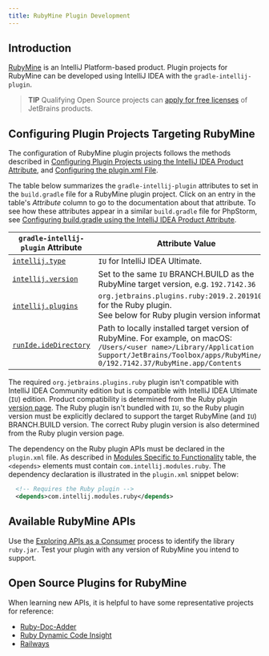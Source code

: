 ```yaml
---
title: RubyMine Plugin Development
---
```

<!-- Copyright 2000-2020 JetBrains s.r.o. and other contributors. Use of this source code is governed by the Apache 2.0 license that can be found in the LICENSE file. -->

## Introduction
[RubyMine](https://www.jetbrains.com/ruby/) is an IntelliJ Platform-based product.
Plugin projects for RubyMine can be developed using IntelliJ IDEA with the `gradle-intellij-plugin`.

> **TIP** Qualifying Open Source projects can [apply for free licenses](https://www.jetbrains.com/community/opensource/) of JetBrains products.

## Configuring Plugin Projects Targeting RubyMine
The configuration of RubyMine plugin projects follows the methods described in [Configuring Plugin Projects using the IntelliJ IDEA Product Attribute](dev_alternate_products.md#configuring-plugin-projects-using-the-intellij-idea-product-attribute), and [Configuring the plugin.xml File](dev_alternate_products.md#configuring-pluginxml).

The table below summarizes the `gradle-intellij-plugin` attributes to set in the `build.gradle` file for a RubyMine plugin project.
Click on an entry in the table's *Attribute* column to go to the documentation about that attribute.
To see how these attributes appear in a similar `build.gradle` file for PhpStorm, see [Configuring build.gradle using the IntelliJ IDEA Product Attribute](/products/dev_alternate_products.md#configuring-buildgradle-using-the-intellij-idea-product-attribute).

| `gradle-intellij-plugin` Attribute | Attribute Value |
|-----------|-------|
| [`intellij.type`](https://github.com/JetBrains/gradle-intellij-plugin/blob/master/README.md#intellij-platform-properties) | `IU` for IntelliJ IDEA Ultimate.  |
| [`intellij.version`](https://github.com/JetBrains/gradle-intellij-plugin/blob/master/README.md#intellij-platform-properties) | Set to the same `IU` BRANCH.BUILD as the RubyMine target version, e.g. `192.7142.36` |
| [`intellij.plugins`](https://github.com/JetBrains/gradle-intellij-plugin/blob/master/README.md#intellij-platform-properties) | `org.jetbrains.plugins.ruby:2019.2.20191029` for the Ruby plugin.<br>See below for Ruby plugin version information. |
| [`runIde.ideDirectory`](https://github.com/JetBrains/gradle-intellij-plugin/blob/master/README.md#running-dsl) | Path to locally installed target version of RubyMine. For example, on macOS:<br>`/Users/<user name>/Library/Application Support/JetBrains/Toolbox/apps/RubyMine/ch-0/192.7142.37/RubyMine.app/Contents` |

The required `org.jetbrains.plugins.ruby` plugin isn't compatible with IntelliJ IDEA Community edition but is compatible with IntelliJ IDEA Ultimate (`IU`) edition.
Product compatibility is determined from the Ruby plugin [version page](https://plugins.jetbrains.com/plugin/1293-ruby/versions).
The Ruby plugin isn't bundled with `IU`, so the Ruby plugin version must be explicitly declared to support the target RubyMine (and `IU`) BRANCH.BUILD version.
The correct Ruby plugin version is also determined from the Ruby plugin version page.

The dependency on the Ruby plugin APIs must be declared in the `plugin.xml` file.
As described in [Modules Specific to Functionality](/basics/getting_started/plugin_compatibility.md#modules-specific-to-functionality) table, the `<depends>` elements must contain `com.intellij.modules.ruby`.
The dependency declaration is illustrated in the `plugin.xml` snippet below:

```xml
  <!-- Requires the Ruby plugin -->
  <depends>com.intellij.modules.ruby</depends>
```

## Available RubyMine APIs
Use the [Exploring APIs as a Consumer](/basics/getting_started/plugin_compatibility.md#exploring-apis-as-a-consumer) process to identify the library `ruby.jar`.
Test your plugin with any version of RubyMine you intend to support.

## Open Source Plugins for RubyMine
When learning new APIs, it is helpful to have some representative projects for reference:
* [Ruby-Doc-Adder](https://github.com/aristotll/RubyDocAdder)
* [Ruby Dynamic Code Insight](https://github.com/JetBrains/ruby-type-inference)
* [Railways](https://github.com/basgren/railways)
